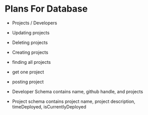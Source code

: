 # Plans For Database
- Projects / Developers
- Updating projects         
- Deleting projects       
- Creating projects       
- finding all projects
- get one project
- posting project

- Developer Schema contains name, github handle, and projects

- Project schema contains project name, project description, timeDeployed, isCurrentlyDeployed
